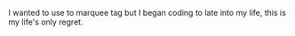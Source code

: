 I wanted to use to marquee tag but I began coding to late into my life, this is my life's only regret.
<!---
Skylerjkinney/Skylerjkinney is a ✨ special ✨ repository because its `README.md` (this file) appears on your GitHub profile.
You can click the Preview link to take a look at your changes.
--->
